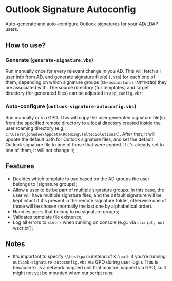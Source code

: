 # Outlook Signature Autoconfig

Auto-generate and auto-configure Outlook signatures for your AD/LDAP users.

## How to use?

### Generate (`generate-signature.vbs`)

Run manually once for every relevant change in you AD. This will fetch all user info from AD, and generate signature file(s) (`.htm`) for each one of them, depending on which signature groups (`CN=assinaturas-ANYTHING`) they are associated with. The source directory (for templates) and target directory (for generated files) can be adjusted in `app_config.vbs`;

### Auto-configure (`outlook-signature-autoconfig.vbs`)

Run manually or via GPO. This will copy the user generated signature file(s) from the specified remote directory to a local directory created inside the user roaming directory (e.g.: `C:\Users\johndoe\Appdata\Roaming\TeltecSolutions\`). After that, it will update the default path for Outlook signature files, and set the default Outlook signature file to one of those that were copied. If it's already set to one of them, it will not change it;

## Features

- Decides which template to use based on the AD groups the user belongs to (signature groups);
- Allow a user to be be part of multiple signature groups. In this case, the user will have multiple signature files, and the default signature will be kept intact if it's present in the remote signature folder, otherwise one of those will be chosen (normally the last one by alphabetical order).
- Handles users that belong to no signature groups;
- Validates template file existence;
- Log all errors to `stderr` when running on console (e.g.: via `cscript, not `wscript`);

## Notes

- It's important to specify `\\host\path` instead of `X:\path` if you're running `outlook-signature-autoconfig.vbs` via GPO during user login. This is because `X:` is a network mapped unit that may be mapped via GPO, so it might not yet be mounted when our script runs;

